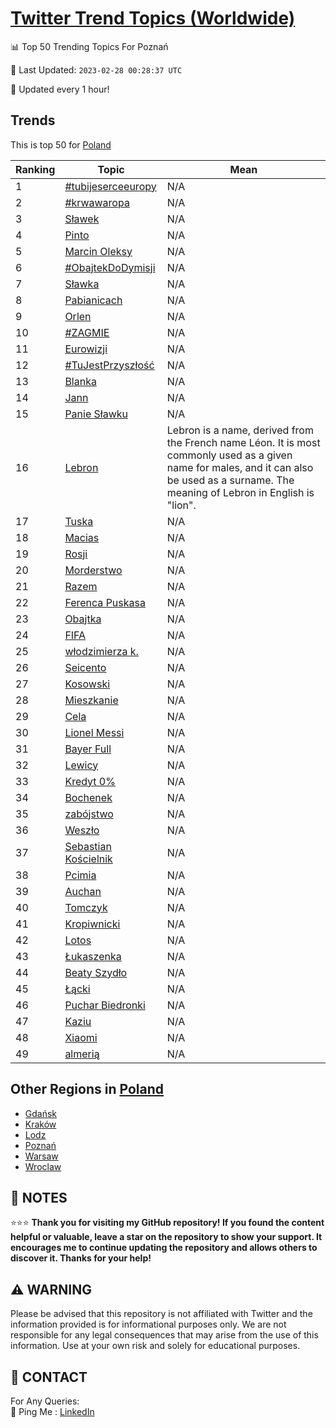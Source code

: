 [Twitter Trend Topics (Worldwide)](https://github.com/ErcinDedeoglu/Twitter-Trend-Topics)
==========


📊 Top 50 Trending Topics For Poznań

📆 Last Updated: `2023-02-28 00:28:37 UTC`

🔧 Updated every 1 hour!


## Trends

This is top 50 for [Poland](</Poland>)

| Ranking | Topic | Mean |
| ------- | ------------ | ------------ |
| 1 | [#tubijeserceeuropy](http://twitter.com/search?q=%23tubijeserceeuropy) | N/A |
| 2 | [#krwawaropa](http://twitter.com/search?q=%23krwawaropa) | N/A |
| 3 | [Sławek](http://twitter.com/search?q=S%c5%82awek) | N/A |
| 4 | [Pinto](http://twitter.com/search?q=Pinto) | N/A |
| 5 | [Marcin Oleksy](http://twitter.com/search?q=Marcin+Oleksy) | N/A |
| 6 | [#ObajtekDoDymisji](http://twitter.com/search?q=%23ObajtekDoDymisji) | N/A |
| 7 | [Sławka](http://twitter.com/search?q=S%c5%82awka) | N/A |
| 8 | [Pabianicach](http://twitter.com/search?q=Pabianicach) | N/A |
| 9 | [Orlen](http://twitter.com/search?q=Orlen) | N/A |
| 10 | [#ZAGMIE](http://twitter.com/search?q=%23ZAGMIE) | N/A |
| 11 | [Eurowizji](http://twitter.com/search?q=Eurowizji) | N/A |
| 12 | [#TuJestPrzyszłość](http://twitter.com/search?q=%23TuJestPrzysz%c5%82o%c5%9b%c4%87) | N/A |
| 13 | [Blanka](http://twitter.com/search?q=Blanka) | N/A |
| 14 | [Jann](http://twitter.com/search?q=Jann) | N/A |
| 15 | [Panie Sławku](http://twitter.com/search?q=Panie+S%c5%82awku) | N/A |
| 16 | [Lebron](http://twitter.com/search?q=Lebron) | Lebron is a name, derived from the French name Léon. It is most commonly used as a given name for males, and it can also be used as a surname. The meaning of Lebron in English is "lion". |
| 17 | [Tuska](http://twitter.com/search?q=Tuska) | N/A |
| 18 | [Macias](http://twitter.com/search?q=Macias) | N/A |
| 19 | [Rosji](http://twitter.com/search?q=Rosji) | N/A |
| 20 | [Morderstwo](http://twitter.com/search?q=Morderstwo) | N/A |
| 21 | [Razem](http://twitter.com/search?q=Razem) | N/A |
| 22 | [Ferenca Puskasa](http://twitter.com/search?q=Ferenca+Puskasa) | N/A |
| 23 | [Obajtka](http://twitter.com/search?q=Obajtka) | N/A |
| 24 | [FIFA](http://twitter.com/search?q=FIFA) | N/A |
| 25 | [włodzimierza k.](http://twitter.com/search?q=w%c5%82odzimierza+k.) | N/A |
| 26 | [Seicento](http://twitter.com/search?q=Seicento) | N/A |
| 27 | [Kosowski](http://twitter.com/search?q=Kosowski) | N/A |
| 28 | [Mieszkanie](http://twitter.com/search?q=Mieszkanie) | N/A |
| 29 | [Cela](http://twitter.com/search?q=Cela) | N/A |
| 30 | [Lionel Messi](http://twitter.com/search?q=Lionel+Messi) | N/A |
| 31 | [Bayer Full](http://twitter.com/search?q=Bayer+Full) | N/A |
| 32 | [Lewicy](http://twitter.com/search?q=Lewicy) | N/A |
| 33 | [Kredyt 0%](http://twitter.com/search?q=Kredyt+0%25) | N/A |
| 34 | [Bochenek](http://twitter.com/search?q=Bochenek) | N/A |
| 35 | [zabójstwo](http://twitter.com/search?q=zab%c3%b3jstwo) | N/A |
| 36 | [Weszło](http://twitter.com/search?q=Wesz%c5%82o) | N/A |
| 37 | [Sebastian Kościelnik](http://twitter.com/search?q=Sebastian+Ko%c5%9bcielnik) | N/A |
| 38 | [Pcimia](http://twitter.com/search?q=Pcimia) | N/A |
| 39 | [Auchan](http://twitter.com/search?q=Auchan) | N/A |
| 40 | [Tomczyk](http://twitter.com/search?q=Tomczyk) | N/A |
| 41 | [Kropiwnicki](http://twitter.com/search?q=Kropiwnicki) | N/A |
| 42 | [Lotos](http://twitter.com/search?q=Lotos) | N/A |
| 43 | [Łukaszenka](http://twitter.com/search?q=%c5%81ukaszenka) | N/A |
| 44 | [Beaty Szydło](http://twitter.com/search?q=Beaty+Szyd%c5%82o) | N/A |
| 45 | [Łącki](http://twitter.com/search?q=%c5%81%c4%85cki) | N/A |
| 46 | [Puchar Biedronki](http://twitter.com/search?q=Puchar+Biedronki) | N/A |
| 47 | [Kaziu](http://twitter.com/search?q=Kaziu) | N/A |
| 48 | [Xiaomi](http://twitter.com/search?q=Xiaomi) | N/A |
| 49 | [almerią](http://twitter.com/search?q=almeri%c4%85) | N/A |



## Other Regions in [Poland](</Poland>)

* [Gdańsk](</Poland/Gdańsk.md>)
* [Kraków](</Poland/Kraków.md>)
* [Lodz](</Poland/Lodz.md>)
* [Poznań](</Poland/Poznań.md>)
* [Warsaw](</Poland/Warsaw.md>)
* [Wroclaw](</Poland/Wroclaw.md>)



## 📝 NOTES

⭐⭐⭐ **Thank you for visiting my GitHub repository! If you found the content helpful or valuable, leave a star on the repository to show your support. It encourages me to continue updating the repository and allows others to discover it. Thanks for your help!**


## ⚠️ WARNING

Please be advised that this repository is not affiliated with Twitter and the information provided is for informational purposes only. We are not responsible for any legal consequences that may arise from the use of this information. Use at your own risk and solely for educational purposes.


## 📨 CONTACT

 For Any Queries:  
            🏓 Ping Me : [LinkedIn](https://www.linkedin.com/in/ercindedeoglu/)
